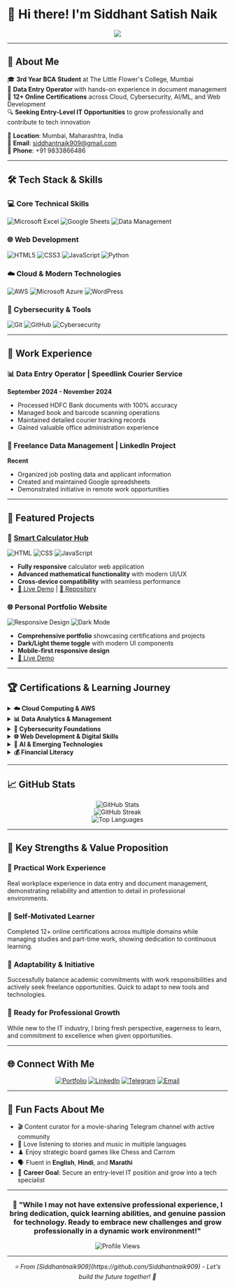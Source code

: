 # 👋 Hi there! I'm Siddhant Satish Naik

<div align="center">
  <img src="https://readme-typing-svg.herokuapp.com/?lines=BCA+Student+%7C+Entry-Level+IT+Enthusiast;Cloud+Computing+%26+Cybersecurity+Explorer;Data+Management+%26+Web+Development;Quick+Learner+%26+Tech+Passionate&center=true&width=600&height=50">
</div>

---

## 🚀 About Me

🎓 **3rd Year BCA Student** at The Little Flower's College, Mumbai  
💼 **Data Entry Operator** with hands-on experience in document management  
🌟 **12+ Online Certifications** across Cloud, Cybersecurity, AI/ML, and Web Development  
🔍 **Seeking Entry-Level IT Opportunities** to grow professionally and contribute to tech innovation  

📍 **Location**: Mumbai, Maharashtra, India  
📧 **Email**: siddhantnaik909@gmail.com  
📱 **Phone**: +91 9833866486  

---

## 🛠️ Tech Stack & Skills

### 💻 Core Technical Skills
![Microsoft Excel](https://img.shields.io/badge/Microsoft_Excel-217346?style=for-the-badge&logo=microsoft-excel&logoColor=white)
![Google Sheets](https://img.shields.io/badge/Google%20Sheets-34A853?style=for-the-badge&logo=google-sheets&logoColor=white)
![Data Management](https://img.shields.io/badge/Data_Management-FF6B6B?style=for-the-badge&logo=database&logoColor=white)

### 🌐 Web Development
![HTML5](https://img.shields.io/badge/HTML5-E34F26?style=for-the-badge&logo=html5&logoColor=white)
![CSS3](https://img.shields.io/badge/CSS3-1572B6?style=for-the-badge&logo=css3&logoColor=white)
![JavaScript](https://img.shields.io/badge/JavaScript-F7DF1E?style=for-the-badge&logo=javascript&logoColor=black)
![Python](https://img.shields.io/badge/Python-3776AB?style=for-the-badge&logo=python&logoColor=white)

### ☁️ Cloud & Modern Technologies
![AWS](https://img.shields.io/badge/Amazon_AWS-232F3E?style=for-the-badge&logo=amazon-aws&logoColor=white)
![Microsoft Azure](https://img.shields.io/badge/Microsoft_Azure-0078D4?style=for-the-badge&logo=microsoft-azure&logoColor=white)
![WordPress](https://img.shields.io/badge/WordPress-21759B?style=for-the-badge&logo=wordpress&logoColor=white)

### 🔐 Cybersecurity & Tools
![Git](https://img.shields.io/badge/Git-F05032?style=for-the-badge&logo=git&logoColor=white)
![GitHub](https://img.shields.io/badge/GitHub-100000?style=for-the-badge&logo=github&logoColor=white)
![Cybersecurity](https://img.shields.io/badge/Cybersecurity-4B0082?style=for-the-badge&logo=security&logoColor=white)

---

## 🏢 Work Experience

### 📊 Data Entry Operator | Speedlink Courier Service
**September 2024 - November 2024**
- Processed HDFC Bank documents with 100% accuracy
- Managed book and barcode scanning operations
- Maintained detailed courier tracking records
- Gained valuable office administration experience

### 💼 Freelance Data Management | LinkedIn Project
**Recent**
- Organized job posting data and applicant information
- Created and maintained Google spreadsheets
- Demonstrated initiative in remote work opportunities

---

## 🎯 Featured Projects

### 🧮 [Smart Calculator Hub](https://siddhantnaik909.github.io/Smart-Calculator-Hub/)
![HTML](https://img.shields.io/badge/HTML-E34F26?style=flat-square&logo=html5&logoColor=white)
![CSS](https://img.shields.io/badge/CSS-1572B6?style=flat-square&logo=css3&logoColor=white)
![JavaScript](https://img.shields.io/badge/JavaScript-F7DF1E?style=flat-square&logo=javascript&logoColor=black)

- **Fully responsive** calculator web application
- **Advanced mathematical functionality** with modern UI/UX
- **Cross-device compatibility** with seamless performance
- [🔗 Live Demo](https://siddhantnaik909.github.io/Smart-Calculator-Hub/) | [📂 Repository](https://github.com/Siddhantnaik909/Smart-Calculator-Hub)

### 🌐 Personal Portfolio Website
![Responsive Design](https://img.shields.io/badge/Responsive-4CAF50?style=flat-square&logo=responsive&logoColor=white)
![Dark Mode](https://img.shields.io/badge/Dark_Mode-2F2F2F?style=flat-square&logo=dark-reader&logoColor=white)

- **Comprehensive portfolio** showcasing certifications and projects
- **Dark/Light theme toggle** with modern UI components
- **Mobile-first responsive design**
- [🔗 Live Demo](https://siddhantnaik909.github.io/Portfolio-version-0.01/)

---

## 🏆 Certifications & Learning Journey

<details>
<summary><strong>☁️ Cloud Computing & AWS</strong></summary>

- **AWS Solutions Architecture Job Simulation** (Forage) ✅
- **Microsoft Azure Computer Vision Application** (Coursera) - [Verified](https://coursera.org/verify/J2NB7NW6H1OE) ✅
- Cloud services and architecture fundamentals

</details>

<details>
<summary><strong>📊 Data Analytics & Management</strong></summary>

- **Deloitte Data Analytics Job Simulation** (Forage) ✅
- **Microsoft Excel Advanced Skills** (Coursera) - [Verified](https://coursera.org/verify/T2DVUCRUN5NI) ✅
- Real-world data management applications

</details>

<details>
<summary><strong>🔐 Cybersecurity Foundations</strong></summary>

- **Tata Cybersecurity Analyst Job Simulation** (Forage) ✅
- **Identity and Access Management (IAM)** basics
- Security best practices and implementation

</details>

<details>
<summary><strong>🌐 Web Development & Digital Skills</strong></summary>

- **WordPress Website Development** (Coursera) - [Verified](https://coursera.org/verify/Q6AWKLZQKF6D) ✅
- **SEO with Squarespace** (Coursera) - [Verified](https://coursera.org/verify/B9MEB6QBAO54) ✅
- **iOS Development for Beginners** (GeeksforGeeks) - [Verified](https://media.geeksforgeeks.org/courses/certificates/276f875cafc4e496f40d2fa96e6ac47f.pdf) ✅

</details>

<details>
<summary><strong>🤖 AI & Emerging Technologies</strong></summary>

- **Lead Generation Chatbot Development** (Coursera) - [Verified](https://coursera.org/verify/K7DAU8LATFZO) ✅
- **Generative AI Mastermind** (Outskill) ✅
- Staying updated with cutting-edge technology trends

</details>

<details>
<summary><strong>💰 Financial Literacy</strong></summary>

- **SEBI Investor Awareness Test** (NISM) - August 28, 2025 ✅
- Understanding financial markets and investment principles

</details>

---

## 📈 GitHub Stats

<div align="center">
  <img src="https://github-readme-stats.vercel.app/api?username=Siddhantnaik909&theme=radical&hide_border=false&include_all_commits=true&count_private=false" alt="GitHub Stats" />
  <br/>
  <img src="https://github-readme-streak-stats.herokuapp.com/?user=Siddhantnaik909&theme=radical&hide_border=false" alt="GitHub Streak" />
  <br/>
  <img src="https://github-readme-stats.vercel.app/api/top-langs/?username=Siddhantnaik909&theme=radical&hide_border=false&include_all_commits=true&count_private=false&layout=compact" alt="Top Languages" />
</div>

---

## 🎯 Key Strengths & Value Proposition

### 💪 **Practical Work Experience**
Real workplace experience in data entry and document management, demonstrating reliability and attention to detail in professional environments.

### 🧠 **Self-Motivated Learner**
Completed 12+ online certifications across multiple domains while managing studies and part-time work, showing dedication to continuous learning.

### 🔄 **Adaptability & Initiative**
Successfully balance academic commitments with work responsibilities and actively seek freelance opportunities. Quick to adapt to new tools and technologies.

### 🚀 **Ready for Professional Growth**
While new to the IT industry, I bring fresh perspective, eagerness to learn, and commitment to excellence when given opportunities.

---

## 🌐 Connect With Me

<div align="center">
  
[![Portfolio](https://img.shields.io/badge/Portfolio-FF5722?style=for-the-badge&logo=firefox&logoColor=white)](https://siddhantnaik909.github.io/Portfolio-version-0.01/)
[![LinkedIn](https://img.shields.io/badge/LinkedIn-0077B5?style=for-the-badge&logo=linkedin&logoColor=white)](https://www.linkedin.com/in/siddhant-naik-349170333)
[![Telegram](https://img.shields.io/badge/Telegram-2CA5E0?style=for-the-badge&logo=telegram&logoColor=white)](https://t.me/Hindimarathimovies909)
[![Email](https://img.shields.io/badge/Email-D14836?style=for-the-badge&logo=gmail&logoColor=white)](mailto:siddhantnaik909@gmail.com)

</div>

---

## 🌟 Fun Facts About Me

- 🎬 Content curator for a movie-sharing Telegram channel with active community
- 🎵 Love listening to stories and music in multiple languages
- ♟️ Enjoy strategic board games like Chess and Carrom
- 🗣️ Fluent in **English**, **Hindi**, and **Marathi**
- 🎯 **Career Goal**: Secure an entry-level IT position and grow into a tech specialist

---

<div align="center">
  
### 🎯 "While I may not have extensive professional experience, I bring dedication, quick learning abilities, and genuine passion for technology. Ready to embrace new challenges and grow professionally in a dynamic work environment!"

![Profile Views](https://komarev.com/ghpvc/?username=Siddhantnaik909&color=brightgreen&style=flat-square)

</div>

---

<div align="center">
  <i>⭐️ From [Siddhantnaik909](https://github.com/Siddhantnaik909) - Let's build the future together! 🚀</i>
</div>